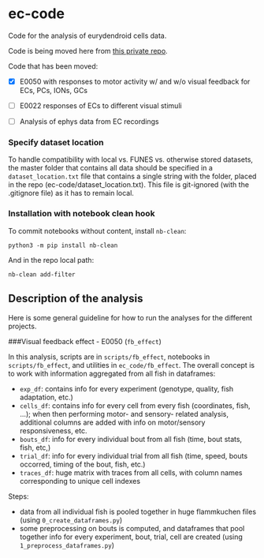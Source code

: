 # ec-code
Code for the analysis of eurydendroid cells data.

Code is being moved here from [this private repo](https://github.com/portugueslab/eurydendroid-analysis).

Code that has been moved:

 - [x] E0050 with responses to motor activity w/ and w/o visual feedback for ECs, PCs, IONs, GCs
 - [ ] E0022 responses of ECs to different visual stimuli
 - [ ] Analysis of ephys data from EC recordings 


### Specify dataset location
To handle compatibility with local vs. FUNES vs. otherwise stored datasets, 
the master folder that contains all data should be specified in a `dataset_location.txt`
file that contains a single string with the folder, placed in the repo (ec-code/dataset_location.txt).
This file is git-ignored (with the .gitignore file) as it has to remain local.

### Installation with notebook clean hook

To commit notebooks without content, install `nb-clean`:
``` 
python3 -m pip install nb-clean
```

And in the repo local path:
```
nb-clean add-filter
```

## Description of the analysis
Here is some general guideline for how to run the analyses for the different projects.

###Visual feedback effect - E0050 (`fb_effect`)

In this analysis, scripts are in `scripts/fb_effect`, notebooks in `scripts/fb_effect`,
and utilities in `ec_code/fb_effect`. The overall concept is to work with information aggregated from all fish in dataframes:
 - `exp_df`: contains info for every experiment (genotype, quality, fish adaptation, etc.)
 - `cells_df`: contains info for every cell from every fish (coordinates, fish, ...); when then performing motor- and sensory- related analysis, additional columns are added with info on motor/sensory responsiveness, etc.
 - `bouts_df`: info for every individual bout from all fish (time, bout stats, fish, etc,)
 - `trial_df`: info for every individual trial from all fish (time, speed, bouts occorred, timing of the bout, fish, etc.)
 - `traces_df`: huge matrix with traces from all cells, with column names corresponding to unique cell indexes

Steps:

- data from all individual fish is pooled together in huge flammkuchen 
files (using `0_create_dataframes.py`)
- some preprocessing on bouts is computed, and dataframes that pool together info for every experiment, bout, trial, cell are created (using `1_preprocess_dataframes.py`)
